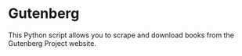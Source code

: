 # Gutenberg
 This Python script allows you to scrape and download books from the Gutenberg Project website.
